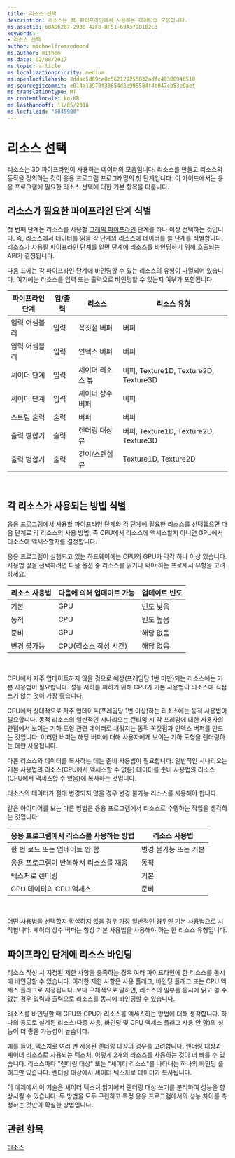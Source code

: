 ```yaml
---
title: 리소스 선택
description: 리소스는 3D 파이프라인에서 사용하는 데이터의 모음입니다.
ms.assetid: 6BAD6287-2930-42F8-BF51-69A379D1D2C3
keywords:
- 리소스 선택
author: michaelfromredmond
ms.author: mithom
ms.date: 02/08/2017
ms.topic: article
ms.localizationpriority: medium
ms.openlocfilehash: 8ddac5d69ce0c562129255832adfc49380946510
ms.sourcegitcommit: e814a13978f33654d8e995584f4b047cb53e0aef
ms.translationtype: MT
ms.contentlocale: ko-KR
ms.lasthandoff: 11/05/2018
ms.locfileid: "6045988"
---
```

# <a name="choosing-a-resource"></a>리소스 선택


리소스는 3D 파이프라인이 사용하는 데이터의 모음입니다. 리소스를 만들고 리소스의 동작을 정의하는 것이 응용 프로그램 프로그래밍의 첫 단계입니다. 이 가이드에서는 응용 프로그램에 필요한 리소스 선택에 대한 기본 항목을 다룹니다.

## <a name="span-ididentifybindingspanspan-ididentifybindingspanspan-ididentifybindingspanidentify-pipeline-stages-that-need-resources"></a><span id="Identify_Binding"></span><span id="identify_binding"></span><span id="IDENTIFY_BINDING"></span>리소스가 필요한 파이프라인 단계 식별


첫 번째 단계는 리소스를 사용할 [그래픽 파이프라인](graphics-pipeline.md) 단계를 하나 이상 선택하는 것입니다. 즉, 리소스에서 데이터를 읽을 각 단계와 리소스에 데이터를 쓸 단계를 식별합니다. 리소스가 사용될 파이프라인 단계를 알면 단계에 리소스를 바인딩하기 위해 호출되는 API가 결정됩니다.

다음 표에는 각 파이프라인 단계에 바인딩할 수 있는 리소스의 유형이 나열되어 있습니다. 여기에는 리소스를 입력 또는 출력으로 바인딩할 수 있는지 여부가 포함됩니다.

| 파이프라인 단계  | 입/출력 | 리소스               | 리소스 유형                           |
|-----------------|--------|------------------------|-----------------------------------------|
| 입력 어셈블러 | 입력     | 꼭짓점 버퍼          | 버퍼                                  |
| 입력 어셈블러 | 입력     | 인덱스 버퍼           | 버퍼                                  |
| 셰이더 단계   | 입력     | 셰이더 리소스 뷰    | 버퍼, Texture1D, Texture2D, Texture3D |
| 셰이더 단계   | 입력     | 셰이더 상수 버퍼 | 버퍼                                  |
| 스트림 출력   | 출력    | 버퍼                 | 버퍼                                  |
| 출력 병합기   | 출력    | 렌더링 대상 뷰     | 버퍼, Texture1D, Texture2D, Texture3D |
| 출력 병합기   | 출력    | 깊이/스텐실 뷰     | Texture1D, Texture2D                    |

 

## <a name="span-ididentifyusagespanspan-ididentifyusagespanspan-ididentifyusagespanidentify-how-each-resource-will-be-used"></a><span id="Identify_Usage"></span><span id="identify_usage"></span><span id="IDENTIFY_USAGE"></span>각 리소스가 사용되는 방법 식별


응용 프로그램에서 사용할 파이프라인 단계와 각 단계에 필요한 리소스를 선택했으면 다음 단계로 각 리소스의 사용 방법, 즉 CPU에서 리소스에 액세스할지 아니면 GPU에서 리소스에 액세스할지를 결정합니다.

응용 프로그램이 실행되고 있는 하드웨어에는 CPU와 GPU가 각각 하나 이상 있습니다. 사용법 값을 선택하려면 다음 옵션 중 리소스를 읽거나 써야 하는 프로세서 유형을 고려하세요.

| 리소스 사용법 | 다음에 의해 업데이트 가능                    | 업데이트 빈도 |
|----------------|--------------------------------------|---------------------|
| 기본        | GPU                                  | 빈도 낮음        |
| 동적        | CPU                                  | 빈도 높음          |
| 준비        | GPU                                  | 해당 없음                 |
| 변경 불가능      | CPU(리소스 작성 시간) | 해당 없음                 |

 

CPU에서 자주 업데이트하지 않을 것으로 예상(프레임당 1번 미만)되는 리소스에는 기본 사용법이 필요합니다. 성능 저하를 피하기 위해 CPU가 기본 사용법의 리소스에 직접 쓰기 않는 것이 가장 좋습니다.

CPU에서 상대적으로 자주 업데이트(프레임당 1번 이상)하는 리소스에는 동적 사용법이 필요합니다. 동적 리소스의 일반적인 시나리오는 런타임 시 각 프레임에 대한 사용자의 관점에서 보이는 기하 도형 관련 데이터로 채워지는 동적 꼭짓점과 인덱스 버퍼를 만드는 것입니다. 이러한 버퍼는 해당 버퍼에 대해 사용자에게 보이는 기하 도형을 렌더링하는 데만 사용됩니다.

다른 리소스와 데이터를 복사하는 데는 준비 사용법이 필요합니다. 일반적인 시나리오는 기본 사용법의 리소스(CPU에서 액세스할 수 없음) 데이터를 준비 사용법의 리소스(CPU에서 액세스할 수 있음)에 복사하는 것입니다.

리소스의 데이터가 절대 변경되지 않을 경우 변경 불가능 리소스를 사용해야 합니다.

같은 아이디어를 보는 다른 방법은 응용 프로그램에서 리소스로 수행하는 작업을 생각하는 것입니다.

| 응용 프로그램에서 리소스를 사용하는 방법     | 리소스 사용법       |
|---------------------------------------|----------------------|
| 한 번 로드 또는 업데이트 안 함            | 변경 불가능 또는 기본 |
| 응용 프로그램이 반복해서 리소스를 채움 | 동적              |
| 텍스처로 렌더링                     | 기본              |
| GPU 데이터의 CPU 액세스                | 준비              |

 

어떤 사용법을 선택할지 확실하지 않을 경우 가장 일반적인 경우인 기본 사용법으로 시작합니다. 셰이더 상수 버퍼는 항상 기본 사용법을 사용해야 하는 한 리소스 유형입니다.

## <a name="span-idresourcetypesandpipelinestagesspanspan-idresourcetypesandpipelinestagesspanspan-idresourcetypesandpipelinestagesspanbinding-resources-to-pipeline-stages"></a><span id="Resource_Types_and_Pipeline_stages"></span><span id="resource_types_and_pipeline_stages"></span><span id="RESOURCE_TYPES_AND_PIPELINE_STAGES"></span>파이프라인 단계에 리소스 바인딩


리소스 작성 시 지정된 제한 사항을 충족하는 경우 여러 파이프라인에 한 리소스를 동시에 바인딩할 수 있습니다. 이러한 제한 사항은 사용 플래그, 바인딩 플래그 또는 CPU 액세스 플래그로 지정됩니다. 보다 구체적으로 말하면, 리소스의 일부를 동시에 읽고 쓸 수 없는 경우 입력과 출력으로 리소스를 동시에 바인딩할 수 있습니다.

리소스를 바인딩할 때 GPU와 CPU가 리소스를 액세스하는 방법에 대해 생각합니다. 하나의 용도로 설계된 리소스(다중 사용, 바인딩 및 CPU 액세스 플래그 사용 안 함)의 성능이 더 좋을 가능성이 높습니다.

예를 들어, 텍스처로 여러 번 사용된 렌더링 대상의 경우를 고려합니다. 렌더링 대상과 셰이더 리소스로 사용되는 텍스처, 이렇게 2개의 리소스를 사용하는 것이 더 빠를 수 있습니다. 리소스마다 "렌더링 대상" 또는 "셰이더 리소스"를 나타내는 하나의 바인딩 플래그만 있습니다. 렌더링 대상에서 셰이더 텍스처로 데이터가 복사됩니다.

이 예제에서 이 기술은 셰이더 텍스처 읽기에서 렌더링 대상 쓰기를 분리하여 성능을 향상시킬 수 있습니다. 두 방법을 모두 구현하고 특정 응용 프로그램에서의 성능 차이를 측정하는 것만이 확실한 방법입니다.

## <a name="span-idrelated-topicsspanrelated-topics"></a><span id="related-topics"></span>관련 항목


[리소스](resources.md)

 

 




